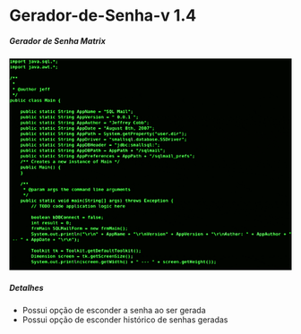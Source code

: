 # Gerador-de-Senha-v 1.4


#####  Gerador de Senha Matrix ####

<img src="./PNG/giphy (1).gif"/>


#####  Detalhes ####

- Possui opção de esconder a senha ao ser gerada
- Possui opção de esconder histórico de senhas geradas

